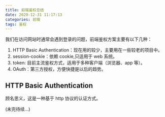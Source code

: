 ```yaml
---
title: 前端鉴权总结
date: 2020-12-31 11:17:13
categories: 前端
tags: 鉴权
---
```


我们在访问网站时通常会遇到登录的问题，前端鉴权方案主要有以下几种：

1. HTTP Basic Authentication：现在用的较少，主要用在一些较老的项目中。
2. session-cookie：依赖 cookie,只适用于 web 系统。
3. token: 目前主流鉴权方式，适用于多种客户端（浏览器、app 等）。
4. OAuth：第三方授权，方便快捷是以后的趋势。

## HTTP Basic Authentication

顾名思义，这是一种基于 http 协议的认证方式。

(未完待续...)
